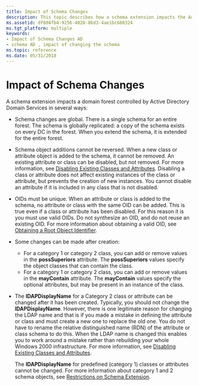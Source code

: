 ```yaml
---
title: Impact of Schema Changes
description: This topic describes how a schema extension impacts the Active Directory forest.
ms.assetid: df604fb4-9256-4028-86d3-4ae1bc680324
ms.tgt_platform: multiple
keywords:
- Impact of Schema Changes AD
- schema AD , impact of changing the schema
ms.topic: reference
ms.date: 05/31/2018
---
```


# Impact of Schema Changes

A schema extension impacts a domain forest controlled by Active Directory Domain Services in several ways:

-   Schema changes are global. There is a single schema for an entire forest. The schema is globally replicated: a copy of the schema exists on every DC in the forest. When you extend the schema, it is extended for the entire forest.
-   Schema object additions cannot be reversed. When a new class or attribute object is added to the schema, it cannot be removed. An existing attribute or class can be disabled, but not removed. For more information, see [Disabling Existing Classes and Attributes](disabling-existing-classes-and-attributes.md). Disabling a class or attribute does not affect existing instances of the class or attribute, but prevents the creation of new instances. You cannot disable an attribute if it is included in any class that is not disabled.
-   OIDs must be unique. When an attribute or class is added to the schema, no attribute or class with the same OID can be added. This is true even if a class or attribute has been disabled. For this reason it is you must use valid OIDs. Do not synthesize an OID, and do not reuse an existing OID. For more information about obtaining a valid OID, see [Obtaining a Root Object Identifier](obtaining-an-object-identifier.md).
-   Some changes can be made after creation:

    -   For a category 1 or category 2 class, you can add or remove values in the **possSuperiors** attribute. The **possSuperiors** values specify the object classes that can contain the class.
    -   For a category 1 or category 2 class, you can add or remove values in the **mayContain** attribute. The **mayContain** values specify the optional attributes, but may be present in an instance of the class.

-   The **lDAPDisplayName** for a Category 2 class or attribute can be changed after it has been created. Typically, you should not change the **lDAPDisplayName**. However, there is one legitimate reason for changing the LDAP name and that is if you made a mistake in defining the attribute or class and must create a new one to replace the old one. You do not have to rename the relative distinguished name (RDN) of the attribute or class schema to do this. When the LDAP name is changed this enables you to work around a mistake rather than rebuilding your whole Windows 2000 infrastructure. For more information, see [Disabling Existing Classes and Attributes](disabling-existing-classes-and-attributes.md).

    The **lDAPDisplayName** for predefined (category 1) classes or attributes cannot be changed. For more information about category 1 and 2 schema objects, see [Restrictions on Schema Extension](restrictions-on-schema-extension.md).

 

 




